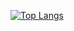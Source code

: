 [![Top Langs](https://github-readme-stats.vercel.app/api/top-langs/?username=jef-nunes&layout=donut&hide=html,css&theme=gotham)](https://github.com/jef-nunes?tab=repositories)
